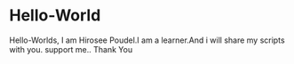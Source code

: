 # Hello-World

Hello-Worlds,
I am Hirosee Poudel.I am a learner.And i will share my scripts with you.
support me..
Thank You
